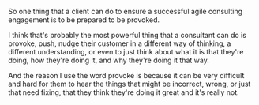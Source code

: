 So one thing that a client can do to ensure a successful agile consulting engagement is to be prepared to be provoked. 

I think that's probably the most powerful thing that a consultant can do is provoke, push, nudge their customer in a different way of thinking, a different understanding, or even to just think about what it is that they're doing, how they're doing it, and why they're doing it that way. 

And the reason I use the word provoke is because it can be very difficult and hard for them to hear the things that might be incorrect, wrong, or just that need fixing, that they think they're doing it great and it's really not.